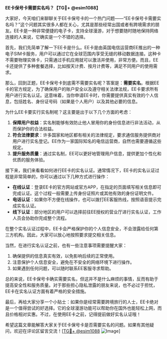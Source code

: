 **EE卡保号卡需要实名吗？【TG💪+ @esim1088】**

大家好，今天咱们来聊聊关于EE卡保号卡的一个热门问题——“EE卡保号卡需要实名吗？”这个问题其实很多人都在关心，尤其是那些经常出国或者有跨境需求的朋友。EE卡是一种非常便捷的电子卡，支持全球漫游，对于想要随时随地保持网络连接的人来说，它确实是一个不错的选择。

首先，我们先简单了解一下EE卡是什么。EE卡是由英国电信运营商EE推出的一种电子SIM卡服务，用户可以通过它在全球范围内享受无缝的移动数据连接。这种卡不需要物理实体卡，只需通过手机应用就可以激活并使用，非常方便。而且，EE卡还提供了多种套餐选择，比如按天计费、按月计费等，满足不同用户的使用需求。

那么，回到正题，EE卡保号卡到底需不需要实名呢？答案是：**需要实名**。根据EE卡的官方规定，为了确保用户的账户安全以及遵守相关法律法规，EE卡要求所有用户进行实名认证。这意味着，当你申请EE卡时，你需要提供真实有效的个人信息，包括姓名、身份证号码（如果是个人用户）以及其他必要的信息。

为什么EE卡要实行实名制呢？这主要是出于以下几个方面的考虑：

1. **保障用户权益**：实名制能够有效防止他人冒用你的身份信息进行非法活动，从而保护你的合法权益。
2. **符合法律要求**：许多国家和地区都有相关的法律规定，要求通信服务提供商对用户进行实名登记。EE作为一家国际知名的电信运营商，自然也需要遵循这些规定。
3. **提升服务质量**：通过实名制，EE可以更好地管理用户信息，提供更加个性化和优质的服务体验。

接下来，我们来看看如何进行EE卡的实名认证。通常情况下，EE卡的实名认证过程是非常简单的，你可以通过以下几种方式进行操作：

- **在线认证**：登录EE卡的官方网站或官方APP，在指定的页面填写相关信息即可完成认证。这个过程一般需要上传身份证照片或其他有效的身份证明文件。
- **电话认证**：如果你不方便在线操作，也可以拨打EE客服热线，按照语音提示完成实名认证。
- **线下认证**：部分地区的用户可以选择前往EE授权的营业厅进行实名认证，工作人员会协助你完成整个流程。

在整个实名认证过程中，EE卡会严格保护你的个人信息安全，不会泄露给任何第三方机构。因此，大家可以放心地按照要求提交相关信息。

当然，在进行实名认证之前，也有一些注意事项需要提醒大家：

1. 确保提供的信息真实有效，以免影响后续的正常使用。
2. 注意保护个人信息安全，避免在不安全的网络环境下进行操作。
3. 如果遇到任何问题，可以随时联系EE客服寻求帮助。

总的来说，EE卡保号卡确实需要实名，但这并不是什么麻烦的事情，反而有助于提高安全性和服务质量。对于那些担心隐私泄露的朋友来说，也不必过于担忧，EE卡在实名认证方面有着严格的安全措施。

最后，再给大家分享一个小贴士：如果你是经常需要跨境旅行的人士，EE卡绝对是一个值得尝试的好选择。它的全球漫游功能可以帮助你在国外也能轻松上网，而且价格相对实惠。不过，在使用EE卡之前，记得提前做好实名认证哦！

希望这篇文章能解答大家关于EE卡保号卡是否需要实名的问题。如果有其他疑问，欢迎在评论区留言交流！[[TG💪+ @esim1088](https://t.me/s/esim1088) ![Image](https://i.postimg.cc/4NQfJmqS/Snipaste-2025-05-13-00-14-12.png)]